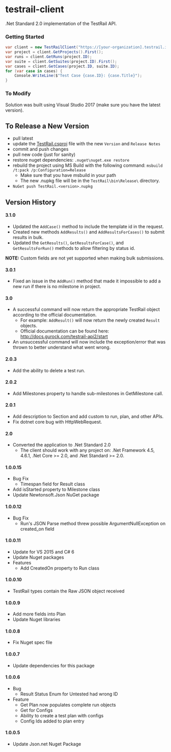 testrail-client
===============

.Net Standard 2.0 implementation of the TestRail API.

### Getting Started

```C#
var client = new TestRailClient("https://[your-organization].testrail.io", username, password);
var project = client.GetProjects().First();
var runs = client.GetRuns(project.ID);
var suite = client.GetSuites(project.ID).First();
var cases = client.GetCases(project.ID, suite.ID);
for (var case in cases) {
    Console.WriteLine($"Test Case {case.ID}: {case.Title}");
}
```

### To Modify

Solution was built using Visual Studio 2017 (make sure you have the latest version).

## To Release a New Version
- pull latest
- update the [TestRail.csproj](TestRail/TestRail.csproj) file with the new `Version` and `Release Notes`
- commit and push changes
- pull new code (just for sanity)
- restore nuget dependencies: `.nuget\nuget.exe restore`
- rebuild the project using MS Build with the following command: `msbuild /t:pack /p:Configuration=Release`
  - Make sure that you have msbuild in your path
  - The new .nupkg file will be in the `TestRail\bin\Release\` directory.
- `NuGet push TestRail.<version>.nupkg`

## Version History
#### 3.1.0
- Updated the `AddCase()` method to include the template id in the request.
- Created new methods `AddResults()` and `AddResultsForCases()` to submit results in bulk.
- Updated the `GetResults()`, `GetResultsForCase()`, and `GetResultsForRun()` methods to allow filtering by status id.

**NOTE:** Custom fields are not yet supported when making bulk submissions.
#### 3.0.1
- Fixed an issue in the `AddRun()` method that made it impossible to add a new run if there is no milestone in project.
#### 3.0
- A successful command will now return the appropriate TestRail object according to the official documentation.
  - For example: `AddResult()` will now return the newly created `Result` objects.
  - Official documentation can be found here: http://docs.gurock.com/testrail-api2/start
- An unsuccessful command will now include the exception/error that was thrown to better understand what went wrong.
#### 2.0.3
- Add the ability to delete a test run.
#### 2.0.2
- Add Milestones property to handle sub-milestones in GetMilestone call.
#### 2.0.1
- Add description to Section and add custom to run, plan, and other APIs.
- Fix dotnet core bug with HttpWebRequest.
#### 2.0
- Converted the application to .Net Standard 2.0
  - The client should work with any project on: .Net Framework 4.5, 4.6.1, .Net Core &gt;= 2.0, and .Net Standard &gt;= 2.0.
#### 1.0.0.15
- Bug Fix
  - Timespan field for Result class
- Add isStarted property to Milestone class
- Update Newtonsoft.Json NuGet package
#### 1.0.0.12
- Bug Fix
  - Run's JSON Parse method threw possible ArgumentNullException on created_on field
#### 1.0.0.11
- Update for VS 2015 and C# 6
- Update Nuget packages
- Features
  - Add CreatedOn property to Run class
#### 1.0.0.10
- TestRail types contain the Raw JSON object received
#### 1.0.0.9
- Add more fields into Plan
- Update Nuget libraries
#### 1.0.0.8
- Fix Nuget spec file
#### 1.0.0.7
- Update dependencies for this package
#### 1.0.0.6
- Bug
  - Result Status Enum for Untested had wrong ID
- Feature
  - Get Plan now populates complete run objects
  - Get for Configs
  - Ability to create a test plan with configs
  - Config Ids added to plan entry
#### 1.0.0.5
- Update Json.net Nuget Package
